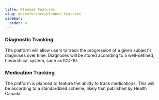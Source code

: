 ```yaml
---
title: Planned Features
slug: en/reference/planned-features
sidebar:
  order: 4
---
```


### Diagnostic Tracking

The platform will allow users to track the progression of a given subject's diagnoses over time. Diagnoses will be stored according to a well-defined, hierarchical system, such as ICD-10.

### Medication Tracking

The platform is planned to feature the ability to track medications. This will be according to a standardized scheme, likely that published by Health Canada.
